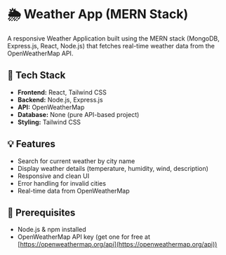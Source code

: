 # 🌦️ Weather App (MERN Stack)

A responsive Weather Application built using the MERN stack (MongoDB, Express.js, React, Node.js) that fetches real-time weather data from the OpenWeatherMap API.

## 🔧 Tech Stack

- **Frontend:** React, Tailwind CSS
- **Backend:** Node.js, Express.js
- **API:** OpenWeatherMap
- **Database:** None (pure API-based project)
- **Styling:** Tailwind CSS

## 💡 Features

- Search for current weather by city name
- Display weather details (temperature, humidity, wind, description)
- Responsive and clean UI
- Error handling for invalid cities
- Real-time data from OpenWeatherMap

## 🔑 Prerequisites

- Node.js & npm installed
- OpenWeatherMap API key (get one for free at [https://openweathermap.org/api](https://openweathermap.org/api))
